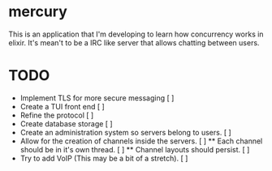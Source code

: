 # mercury
This is an application that I'm developing to learn how concurrency works in elixir. 
It's mean't to be a IRC like server that allows chatting between users.

# TODO
* Implement TLS for more secure messaging [ ]
* Create a TUI front end [ ]
* Refine the protocol [ ]
* Create database storage [ ]
* Create an administration system so servers belong to users. [ ]
* Allow for the creation of channels inside the servers. [ ]
** Each channel should be in it's own thread. [ ]
** Channel layouts should persist. [ ]
* Try to add VoIP (This may be a bit of a stretch). [ ]
